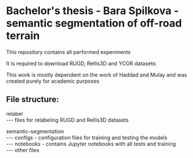 # Bachelor's thesis - Bara Spilkova - semantic segmentation of off-road terrain
This repository contains all performed experiments  

It is required to download RUGD, Rellis3D and YCOR datasets:  


This work is mostly dependent on the work of Haddad and Mulay and was created purely for academic purposes  


## File structure:  
relabel  
--- files for relabeling RUGD and Rellis3D datasets  
  
semantic-segmentation  
--- configs - configuration files for training and testing the models  
--- notebooks - contains Jupyter notebooks with all tests and training  
--- other files
